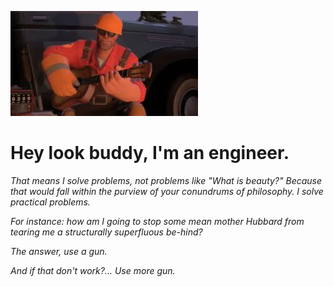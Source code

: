 ![Hey buddy, I'm an engineer.](./engineer.jpeg)
# Hey look buddy, I'm an engineer.
*That means I solve problems, not problems like "What is beauty?" Because that would fall within the purview of your conundrums of philosophy. I solve practical problems.*

*For instance: how am I going to stop some mean mother Hubbard from tearing me a structurally superfluous be-hind?* 

*The answer, use a gun.*

*And if that don't work?... Use more gun.*
